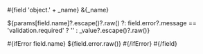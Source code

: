 \#{field 'object.' + \_name} &{\_name}

${params\[field.name\]?.escape()?.raw() ?: field.error?.message == 'validation.required' ? '' : \_value?.escape()?.raw()}

\#{ifError field.name} <span class="error">${field.error.raw()}</span> \#{/ifError} \#{/field}
